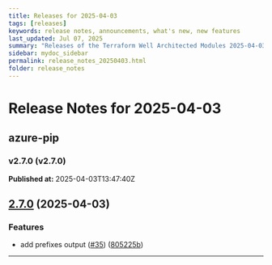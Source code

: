 ```yaml
---
title: Releases for 2025-04-03
tags: [releases]
keywords: release notes, announcements, what's new, new features
last_updated: Jul 07, 2025
summary: "Releases of the Terraform Well Architected Modules 2025-04-03"
sidebar: mydoc_sidebar
permalink: release_notes_20250403.html
folder: release_notes
---
```


# Release Notes for 2025-04-03

## azure-pip
### v2.7.0 (v2.7.0)
**Published at:** 2025-04-03T13:47:40Z

## [2.7.0](https://github.com/CloudNationHQ/terraform-azure-pip/compare/v2.6.0...v2.7.0) (2025-04-03)


### Features

* add prefixes output ([#35](https://github.com/CloudNationHQ/terraform-azure-pip/issues/35)) ([805225b](https://github.com/CloudNationHQ/terraform-azure-pip/commit/805225b922d165660f02c038136a98dd1ae1a3cc))

---

